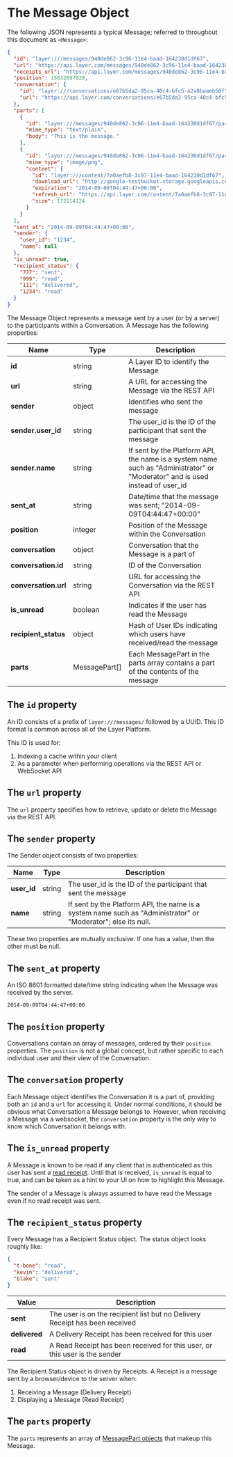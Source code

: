 # The Message Object

The following JSON represents a typical Message; referred to throughout this document as `<Message>`:

```json
{
  "id": "layer:///messages/940de862-3c96-11e4-baad-164230d1df67",
  "url": "https://api.layer.com/messages/940de862-3c96-11e4-baad-164230d1df67",
  "receipts_url": "https://api.layer.com/messages/940de862-3c96-11e4-baad-164230d1df67/receipts",
  "position": 15032697020,
  "conversation": {
    "id": "layer:///conversations/e67b5da2-95ca-40c4-bfc5-a2a8baaeb50f",
    "url": "https://api.layer.com/conversations/e67b5da2-95ca-40c4-bfc5-a2a8baaeb50f"
  },
  "parts": [
    {
      "id": "layer:///messages/940de862-3c96-11e4-baad-164230d1df67/parts/0",
      "mime_type": "text/plain",
      "body": "This is the message."
    },
    {
      "id": "layer:///messages/940de862-3c96-11e4-baad-164230d1df67/parts/1",
      "mime_type": "image/png",
      "content": {
        "id": "layer:///content/7a0aefb8-3c97-11e4-baad-164230d1df67",
        "download_url": "http://google-testbucket.storage.googleapis.com/some/download/path",
        "expiration": "2014-09-09T04:44:47+00:00",
        "refresh_url": "https://api.layer.com/content/7a0aefb8-3c97-11e4-baad-164230d1df67",
        "size": 172114124
      }
    }
  ],
  "sent_at": "2014-09-09T04:44:47+00:00",
  "sender": {
    "user_id": "1234",
    "name": null
  },
  "is_unread": true,
  "recipient_status": {
    "777": "sent",
    "999": "read",
    "111": "delivered",
    "1234": "read"
  }
}
```

The Message Object represents a message sent by a user (or by a server) to the participants within a Conversation. A Message has the following properties:

| Name    | Type |  Description  |
|---------|------|---------------|
| **id** | string | A Layer ID to identify the Message |
| **url** | string | A URL for accessing the Message via the REST API |
| **sender** | object | Identifies who sent the message |
| **sender.user_id** | string | The user_id is the ID of the participant that sent the message |
| **sender.name** | string | If sent by the Platform API, the name is a system name such as "Administrator" or "Moderator" and is used instead of user_id |
| **sent_at** | string | Date/time that the message was sent; "2014-09-09T04:44:47+00:00" |
| **position** | integer | Position of the Message within the Conversation |
| **conversation** | object | Conversation that the Message is a part of |
| **conversation.id** | string | ID of the Conversation |
| **conversation.url** | string | URL for accessing the Conversation via the REST API |
| **is_unread** | boolean | Indicates if the user has read the Message |
| **recipient_status** | object | Hash of User IDs indicating which users have received/read the message |
| **parts** | MessagePart[] | Each MessagePart in the parts array contains a part of the contents of the message |


## The `id` property

An ID consists of a prefix of `layer:///messages/` followed by a UUID.  This ID format is common across all of the Layer Platform.

This ID is used for:

1. Indexing a cache within your client
2. As a parameter when performing operations via the REST API or WebSocket API

## The `url` property

The `url` property specifies how to retrieve, update or delete the Message via the REST API.

## The `sender` property

The Sender object consists of two properties:

| Name    | Type |  Description  |
|---------|------|---------------|
| **user_id** | string | The user_id is the ID of the participant that sent the message |
| **name** | string | If sent by the Platform API, the name is a system name such as "Administrator" or "Moderator"; else its null. |

These two properties are mutually exclusive.  If one has a value, then the other must be null.

## The `sent_at` property

An ISO 8601 formatted date/time string indicating when the Message was received by the server.

`2014-09-09T04:44:47+00:00`

## The `position` property

Conversations contain an array of messages, ordered by their `position` properties.  The `position` is not a global concept, but rather specific to each individual user and their view of the Conversation.

## The `conversation` property

Each Message object identifies the Conversation it is a part of, providing both an `id` and a `url` for accessing it.  Under normal conditions, it should be obvious what Conversation a Message belongs to.  However, when receiving a Message via a websocket, the `conversation` property is the only way to know which Conversation it belongs with.

## The `is_unread` property

A Message is known to be read if any client that is authenticated as this user has sent a [read receipt](rest#receipts).  Until that is received, `is_unread` is equal to true, and can be taken as a hint to your UI on how to highlight this Message.

The sender of a Message is always assumed to have read the Message even if no read receipt was sent.

## The `recipient_status` property

Every Message has a Recipient Status object.  The status object looks roughly like:

```json
{
  "t-bone": "read",
  "kevin": "delivered",
  "blake": "sent"
}
```

| Value |  Description  |
|-------|---------------|
| **sent**  | The user is on the recipient list but no Delivery Receipt has been received |
| **delivered**  | A Delivery Receipt has been received for this user |
| **read**  | A Read Receipt has been received for this user, or this user is the sender |

The Recipient Status object is driven by Receipts.  A Receipt is a message sent by a browser/device to the server when:

1. Receiving a Message (Delivery Receipt)
2. Displaying a Message (Read Receipt)

## The `parts` property

The `parts` represents an array of [MessagePart objects](#message-part) that makeup this Message.
